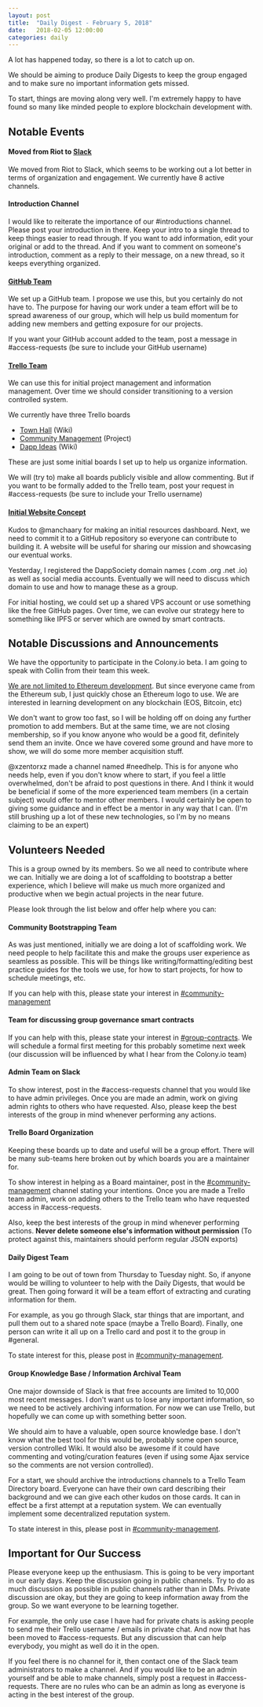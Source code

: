 ```yaml
---
layout: post
title:  "Daily Digest - February 5, 2018"
date:   2018-02-05 12:00:00
categories: daily
---
```


A lot has happened today, so there is a lot to catch up on.

We should be aiming to produce Daily Digests to keep the group engaged and to make sure no important information gets missed.

To start, things are moving along very well. I'm extremely happy to have found so many like minded people to explore blockchain development with.

## Notable Events

#### Moved from Riot to [Slack](https://dappsociety.slack.com)
We moved from Riot to Slack, which seems to be working out a lot better in terms of organization and engagement. We currently have 8 active channels.

#### Introduction Channel
I would like to reiterate the importance of our #introductions channel. Please post your introduction in there. Keep your intro to a single thread to keep things easier to read through. If you want to add information, edit your original or add to the thread. And if you want to comment on someone's introduction, comment as a reply to their message, on a new thread, so it keeps everything organized.

#### [GitHub Team](https://github.com/DappSociety)
We set up a GitHub team. I propose we use this, but you certainly do not have to. The purpose for having our work under a team effort will be to spread awareness of our group, which will help us build momentum for adding new members and getting exposure for our projects.

If you want your GitHub account added to the team, post a message in #access-requests (be sure to include your GitHub username)

#### [Trello Team](https://trello.com/dappsociety)
We can use this for initial project management and information management. Over time we should consider transitioning to a version controlled system.

We currently have three Trello boards
- [Town Hall](https://trello.com/b/Gpm7rwac/town-hall) (Wiki)
- [Community Management](https://trello.com/b/3r6vlDXn/community-management) (Project)
- [Dapp Ideas](https://trello.com/b/UNFkVdpL/dapp-ideas) (Wiki)

These are just some initial boards I set up to help us organize information.

We will (try to) make all boards publicly visible and allow commenting. But if you want to be formally added to the Trello team, post your request in #access-requests (be sure to include your Trello username)

#### [Initial Website Concept](http://manch.pw/dappsociety/)
Kudos to @manchaary for making an initial resources dashboard. Next, we need to commit it to a GitHub repository so everyone can contribute to building it. A website will be useful for sharing our mission and showcasing our eventual works.

Yesterday, I registered the DappSociety domain names (.com .org .net .io) as well as social media accounts. Eventually we will need to discuss which domain to use and how to manage these as a group.

For initial hosting, we could set up a shared VPS account or use something like the free GitHub pages. Over time, we can evolve our strategy here to something like IPFS or server which are owned by smart contracts.

## Notable Discussions and Announcements
We have the opportunity to participate in the Colony.io beta. I am going to speak with Collin from their team this week.

[We are not limited to Ethereum development](https://dappsociety.slack.com/team/U9468TZGD). But since everyone came from the Ethereum sub, I just quickly chose an Ethereum logo to use. We are interested in learning development on any blockchain (EOS, Bitcoin, etc)

We don't want to grow too fast, so I will be holding off on doing any further promotion to add members. But at the same time, we are not closing membership, so if you know anyone who would be a good fit, definitely send them an invite. Once we have covered some ground and have more to show, we will do some more member acquisition stuff.

@xzentorxz made a channel named #needhelp. This is for anyone who needs help, even if you don't know where to start, if you feel a little overwhelmed, don't be afraid to post questions in there. And I think it would be beneficial if some of the more experienced team members (in a certain subject) would offer to mentor other members. I would certainly be open to giving some guidance and in effect be a mentor in any way that I can. (I'm still brushing up a lot of these new technologies, so I'm by no means claiming to be an expert)

## Volunteers Needed
This is a group owned by its members. So we all need to contribute where we can. Initially we are doing a lot of scaffolding to bootstrap a better experience, which I believe will make us much more organized and productive when we begin actual projects in the near future.

Please look through the list below and offer help where you can:

#### Community Bootstrapping Team
As was just mentioned, initially we are doing a lot of scaffolding work. We need people to help facilitate this and make the groups user experience as seamless as possible. This will be things like writing/formatting/editing best practice guides for the tools we use, for how to start projects, for how to schedule meetings, etc.

If you can help with this, please state your interest in [#community-management][com-management]

#### Team for discussing group governance smart contracts
If you can help with this, please state your interest in [#group-contracts](https://dappsociety.slack.com/messages/C9403E24A/). We will schedule a formal first meeting for this probably sometime next week (our discussion will be influenced by what I hear from the Colony.io team)

#### Admin Team on Slack
To show interest, post in the #access-requests channel that you would like to have admin privileges. Once you are made an admin, work on giving admin rights to others who have requested. Also, please keep the best interests of the group in mind whenever performing any actions.

#### Trello Board Organization
Keeping these boards up to date and useful will be a group effort. There will be many sub-teams here broken out by which boards you are a maintainer for.

To show interest in helping as a Board maintainer, post in the [#community-management][com-management] channel stating your intentions. Once you are made a Trello team admin, work on adding others to the Trello team who have requested access in #access-requests.

Also, keep the best interests of the group in mind whenever performing actions. **Never delete someone else's information without permission** (To protect against this, maintainers should perform regular JSON exports)

#### Daily Digest Team
I am going to be out of town from Thursday to Tuesday night. So, if anyone would be willing to volunteer to help with the Daily Digests, that would be great. Then going forward it will be a team effort of extracting and curating information for them.

For example, as you go through Slack, star things that are important, and pull them out to a shared note space (maybe a Trello Board). Finally, one person can write it all up on a Trello card and post it to the group in #general.

To state interest for this, please post in [#community-management][com-management].

#### Group Knowledge Base / Information Archival Team
One major downside of Slack is that free accounts are limited to 10,000 most recent messages. I don't want us to lose any important information, so we need to be actively archiving information. For now we can use Trello, but hopefully we can come up with something better soon.

We should aim to have a valuable, open source knowledge base. I don't know what the best tool for this would be, probably some open source, version controlled Wiki. It would also be awesome if it could have commenting and voting/curation features (even if using some Ajax service so the comments are not version controlled).

For a start, we should archive the introductions channels to a Trello Team Directory board. Everyone can have their own card describing their background and we can give each other kudos on those cards. It can in effect be a first attempt at a reputation system. We can eventually implement some decentralized reputation system.

To state interest in this, please post in [#community-management][com-management].

## Important for Our Success
Please everyone keep up the enthusiasm. This is going to be very important in our early days. Keep the discussion going in public channels. Try to do as much discussion as possible in public channels rather than in DMs. Private discussion are okay, but they are going to keep information away from the group. So we want everyone to be learning together.

For example, the only use case I have had for private chats is asking people to send me their Trello username / emails in private chat. And now that has been moved to #access-requests. But any discussion that can help everybody, you might as well do it in the open.

If you feel there is no channel for it, then contact one of the Slack team administrators to make a channel. And if you would like to be an admin yourself and be able to make channels, simply post a request in #access-requests. There are no rules who can be an admin as long as everyone is acting in the best interest of the group.

[com-management]: https://dappsociety.slack.com/messages/C93ARTCGG/
